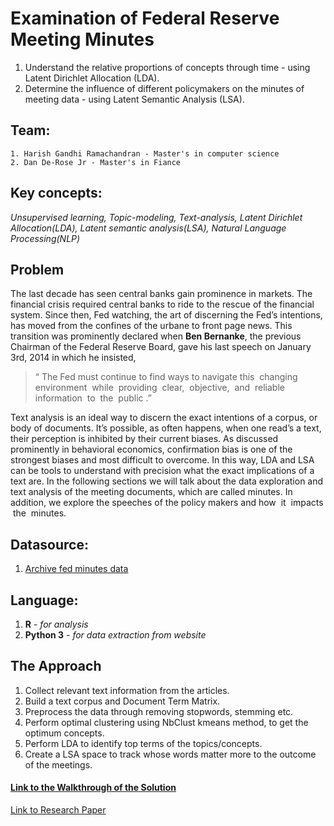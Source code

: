 # Examination of Federal Reserve Meeting Minutes
1. Understand the relative proportions of concepts through time - using Latent Dirichlet Allocation (LDA).
2. Determine the influence of different policymakers on the minutes of meeting data - using Latent Semantic Analysis (LSA).

## Team:
    1. Harish Gandhi Ramachandran - Master's in computer science
    2. Dan De-Rose Jr - Master's in Fiance

## Key concepts:
*Unsupervised learning, Topic-modeling, Text-analysis, Latent Dirichlet Allocation(LDA), Latent semantic analysis(LSA), Natural Language Processing(NLP)*


## Problem
The last decade has seen central banks gain prominence in markets. The financial crisis required central banks to ride to the rescue
of the financial system. Since then, Fed watching, the art of discerning the Fed’s intentions, has moved from the confines of the
urbane to front page news. This transition was prominently declared when **Ben Bernanke**, the previous Chairman of the Federal
Reserve Board, gave his last speech on January 3rd, 2014 in which he insisted, 

> “ ​The Fed must continue to find ways to navigate
this ​ ​changing ​ ​environment ​ ​while ​ ​providing ​ ​clear, ​ ​objective, ​ ​and ​ ​reliable ​ ​information ​ ​to ​ ​the ​ ​public ​.” ​

Text analysis is an ideal way to discern the exact intentions of a corpus, or body of documents. It’s possible, as often happens, when
one read’s a text, their perception is inhibited by their current biases. As discussed prominently in behavioral economics,
confirmation bias is one of the strongest biases and most difficult to overcome. In this way, LDA and LSA can be tools to
understand with precision what the exact implications of a text are. In the following sections we will talk about the data exploration
and text analysis of the meeting documents, which are called minutes. In addition, we explore the speeches of the policy makers and
how ​ ​it ​ ​impacts ​ ​the ​ ​minutes.


## Datasource:
1. [Archive fed minutes data](https://www.federalreserve.gov/monetarypolicy/fomc_historical_year.htm)


## Language:
1. **R** - *for analysis*
2. **Python 3** - *for data extraction from website*


## The Approach
1. Collect relevant text information from the articles.
2. Build a text corpus and Document Term Matrix.
3. Preprocess the data through removing stopwords, stemming etc.
4. Perform optimal clustering using NbClust kmeans method, to get the optimum concepts.
5. Perform LDA to identify top terms of the topics/concepts.
6. Create a LSA space to track whose words matter more to the outcome of the meetings.

#### [Link to the Walkthrough of the Solution](http://nbviewer.jupyter.org/github/harishaaram/Topic-Modeling/blob/master/Text_Analysis_Fedspeech.ipynb)

[Link to Research Paper](resource/AdvancedDataMining.pdf)



